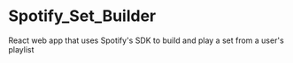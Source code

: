# Spotify_Set_Builder
React web app that uses Spotify's SDK to build and play a set from a user's playlist
